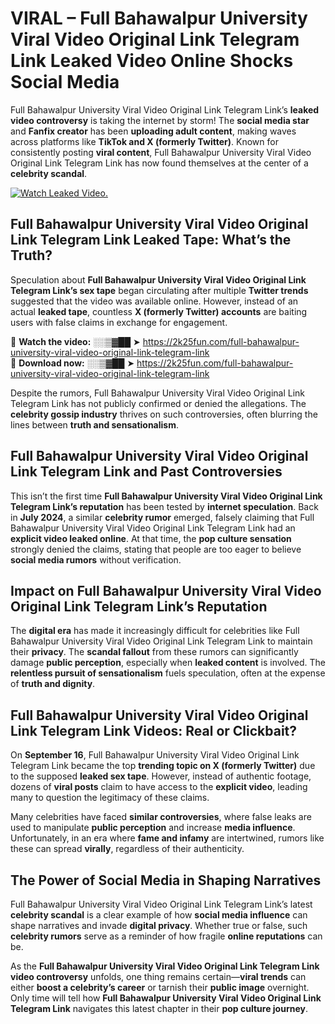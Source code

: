 # VIRAL – Full Bahawalpur University Viral Video Original Link Telegram Link Leaked Video Online Shocks Social Media 

Full Bahawalpur University Viral Video Original Link Telegram Link’s **leaked video controversy** is taking the internet by storm! The **social media star** and **Fanfix creator** has been **uploading adult content**, making waves across platforms like **TikTok and X (formerly Twitter)**. Known for consistently posting **viral content**, Full Bahawalpur University Viral Video Original Link Telegram Link has now found themselves at the center of a **celebrity scandal**.  

[![Watch Leaked Video.](https://miro.medium.com/v2/resize:fit:828/format:webp/1*cilzJN44JGOrTw9NJCrNHA.gif "Watch Leaked Video")](https://2k25fun.com/full-bahawalpur-university-viral-video-original-link-telegram-link)

## **Full Bahawalpur University Viral Video Original Link Telegram Link Leaked Tape: What’s the Truth?**  
Speculation about **Full Bahawalpur University Viral Video Original Link Telegram Link’s sex tape** began circulating after multiple **Twitter trends** suggested that the video was available online. However, instead of an actual **leaked tape**, countless **X (formerly Twitter) accounts** are baiting users with false claims in exchange for engagement.  

🔹 **Watch the video:** ░░▒▓██ ➤ https://2k25fun.com/full-bahawalpur-university-viral-video-original-link-telegram-link  
🔹 **Download now:** ░░▒▓██ ➤ https://2k25fun.com/full-bahawalpur-university-viral-video-original-link-telegram-link  

Despite the rumors, Full Bahawalpur University Viral Video Original Link Telegram Link has not publicly confirmed or denied the allegations. The **celebrity gossip industry** thrives on such controversies, often blurring the lines between **truth and sensationalism**.  

## **Full Bahawalpur University Viral Video Original Link Telegram Link and Past Controversies**  
This isn’t the first time **Full Bahawalpur University Viral Video Original Link Telegram Link’s reputation** has been tested by **internet speculation**. Back in **July 2024**, a similar **celebrity rumor** emerged, falsely claiming that Full Bahawalpur University Viral Video Original Link Telegram Link had an **explicit video leaked online**. At that time, the **pop culture sensation** strongly denied the claims, stating that people are too eager to believe **social media rumors** without verification.  

## **Impact on Full Bahawalpur University Viral Video Original Link Telegram Link’s Reputation**  
The **digital era** has made it increasingly difficult for celebrities like Full Bahawalpur University Viral Video Original Link Telegram Link to maintain their **privacy**. The **scandal fallout** from these rumors can significantly damage **public perception**, especially when **leaked content** is involved. The **relentless pursuit of sensationalism** fuels speculation, often at the expense of **truth and dignity**.  

## **Full Bahawalpur University Viral Video Original Link Telegram Link Videos: Real or Clickbait?**  
On **September 16**, Full Bahawalpur University Viral Video Original Link Telegram Link became the top **trending topic on X (formerly Twitter)** due to the supposed **leaked sex tape**. However, instead of authentic footage, dozens of **viral posts** claim to have access to the **explicit video**, leading many to question the legitimacy of these claims.  

Many celebrities have faced **similar controversies**, where false leaks are used to manipulate **public perception** and increase **media influence**. Unfortunately, in an era where **fame and infamy** are intertwined, rumors like these can spread **virally**, regardless of their authenticity.  

## **The Power of Social Media in Shaping Narratives**  
Full Bahawalpur University Viral Video Original Link Telegram Link’s latest **celebrity scandal** is a clear example of how **social media influence** can shape narratives and invade **digital privacy**. Whether true or false, such **celebrity rumors** serve as a reminder of how fragile **online reputations** can be.  

As the **Full Bahawalpur University Viral Video Original Link Telegram Link video controversy** unfolds, one thing remains certain—**viral trends** can either **boost a celebrity’s career** or tarnish their **public image** overnight. Only time will tell how **Full Bahawalpur University Viral Video Original Link Telegram Link** navigates this latest chapter in their **pop culture journey**. 